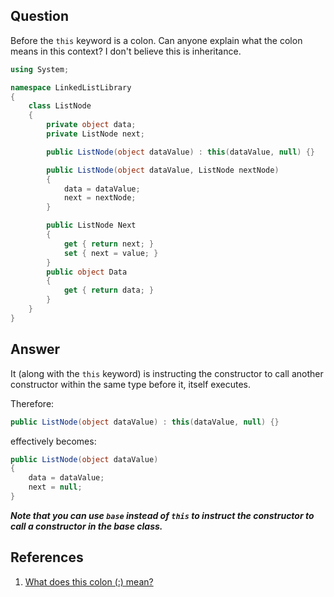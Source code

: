 ## Question
Before the `this` keyword is a colon. Can anyone explain what the colon means in this context? I don't believe this is inheritance.

```C#
using System;

namespace LinkedListLibrary
{
    class ListNode
    {
        private object data;
        private ListNode next;

        public ListNode(object dataValue) : this(dataValue, null) {}

        public ListNode(object dataValue, ListNode nextNode)
        {
            data = dataValue;
            next = nextNode;
        }

        public ListNode Next
        {
            get { return next; }
            set { next = value; }
        }
        public object Data
        {
            get { return data; }
        }
    }
}
```

## Answer
It (along with the `this` keyword) is instructing the constructor to call another constructor within the same type before it, itself executes.

Therefore:

```C#
public ListNode(object dataValue) : this(dataValue, null) {}
```

effectively becomes:

```C#
public ListNode(object dataValue)
{
    data = dataValue;
    next = null;
}
```

***Note that you can use `base` instead of `this` to instruct the constructor to call a constructor in the base class.***

## References
1. [What does this colon (:) mean?](https://stackoverflow.com/questions/1071148/what-does-this-colon-mean)
<!--stackedit_data:
eyJoaXN0b3J5IjpbMTgxNDg5MzcwMF19
-->